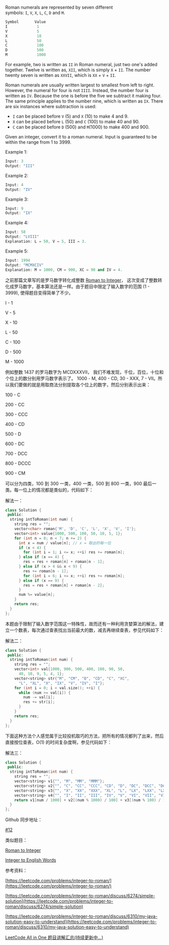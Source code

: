 Roman numerals are represented by seven different symbols: `I`, `V`, `X`, `L`, `C`, `D` and `M`.

```cpp
Symbol       Value
I             1
V             5
X             10
L             50
C             100
D             500
M             1000
```

For example, two is written as `II` in Roman numeral, just two one's added together. Twelve is written as, `XII`, which is simply `X` + `II`. The number twenty seven is written as `XXVII`, which is `XX` + `V` + `II`.

Roman numerals are usually written largest to smallest from left to right. However, the numeral for four is not `IIII`. Instead, the number four is written as `IV`. Because the one is before the five we subtract it making four. The same principle applies to the number nine, which is written as `IX`. There are six instances where subtraction is used:

- `I` can be placed before `V` (5) and `X` (10) to make 4 and 9.
- `X` can be placed before `L` (50) and `C` (100) to make 40 and 90.
- `C` can be placed before `D` (500) and `M`(1000) to make 400 and 900.

Given an integer, convert it to a roman numeral. Input is guaranteed to be within the range from 1 to 3999.

Example 1:

```cpp
Input: 3
Output: "III"
```

Example 2:

```cpp
Input: 4
Output: "IV"
```

Example 3:

```cpp
Input: 9
Output: "IX"
```

Example 4:

```cpp
Input: 58
Output: "LVIII"
Explanation: L = 50, V = 5, III = 3.
```

Example 5:

```cpp
Input: 1994
Output: "MCMXCIV"
Explanation: M = 1000, CM = 900, XC = 90 and IV = 4.
```

之前那篇文章写的是罗马数字转化成整数 [Roman to Integer](http://www.cnblogs.com/grandyang/p/4120857.html)， 这次变成了整数转化成罗马数字，基本算法还是一样。由于题目中限定了输入数字的范围 (1 - 3999), 使得题目变得简单了不少。

I - 1

V - 5

X - 10

L - 50

C - 100

D - 500

M - 1000

例如整数 1437 的罗马数字为 MCDXXXVII， 我们不难发现，千位，百位，十位和个位上的数分别用罗马数字表示了。 1000 - M, 400 - CD, 30 - XXX, 7 - VII。所以我们要做的就是用取商法分别提取各个位上的数字，然后分别表示出来：

100 - C

200 - CC

300 - CCC

400 - CD

500 - D

600 - DC

700 - DCC

800 - DCCC

900 - CM

可以分为四类，100 到 300 一类，400 一类，500 到 800 一类，900 最后一类。每一位上的情况都是类似的，代码如下：

解法一：

```cpp
class Solution {
 public:
  string intToRoman(int num) {
    string res = "";
    vector<char> roman{'M', 'D', 'C', 'L', 'X', 'V', 'I'};
    vector<int> value{1000, 500, 100, 50, 10, 5, 1};
    for (int n = 0; n < 7; n += 2) {
      int x = num / value[n]; // x = 取出的每一位
      if (x < 4) {
        for (int i = 1; i <= x; ++i) res += roman[n];
      } else if (x == 4) {
        res = res + roman[n] + roman[n - 1]; 
      } else if (x > 4 && x < 9) {
        res += roman[n - 1];
        for (int i = 6; i <= x; ++i) res += roman[n];
      } else if (x == 9) {
        res = res + roman[n] + roman[n - 2];
      }
      num %= value[n];            
    }
    return res;
  }
};
```

本题由于限制了输入数字范围这一特殊性，故而还有一种利用贪婪算法的解法，建立一个数表，每次通过查表找出当前最大的数，减去再继续查表，参见代码如下：

解法二：

```cpp
class Solution {
 public:
  string intToRoman(int num) {
    string res = "";
    vector<int> val{1000, 900, 500, 400, 100, 90, 50,
      40, 10, 9, 5, 4, 1};
    vector<string> str{"M", "CM", "D", "CD", "C", "XC",
      "L", "XL", "X", "IX", "V", "IV", "I"};
    for (int i = 0; i < val.size(); ++i) {
      while (num >= val[i]) {
        num -= val[i];
        res += str[i];
      }
    }
    return res;
  }
};
```

下面这种方法个人感觉属于比较投机取巧的方法，把所有的情况都列了出来，然后直接按位查表，O(1) 的时间复杂度啊，参见代码如下：

解法三：

```cpp
class Solution {
 public:
  string intToRoman(int num) {
    string res = "";
    vector<string> v1{"", "M", "MM", "MMM"};
    vector<string> v2{"", "C", "CC", "CCC", "CD", "D", "DC", "DCC", "DCCC", "CM"};
    vector<string> v3{"", "X", "XX", "XXX", "XL", "L", "LX", "LXX", "LXXX", "XC"};
    vector<string> v4{"", "I", "II", "III", "IV", "V", "VI", "VII", "VIII", "IX"};
    return v1[num / 1000] + v2[(num % 1000) / 100] + v3[(num % 100) / 10] + v4[num % 10];
  }
};
```

Github 同步地址：

[#12](https://github.com/grandyang/leetcode/issues/12)

类似题目：

[Roman to Integer](http://www.cnblogs.com/grandyang/p/4120857.html)

[Integer to English Words](http://www.cnblogs.com/grandyang/p/4772780.html)

参考资料：

[https://leetcode.com/problems/integer-to-roman/](https://leetcode.com/problems/integer-to-roman/)

[https://leetcode.com/problems/integer-to-roman/discuss/6274/simple-solution](https://leetcode.com/problems/integer-to-roman/discuss/6274/simple-solution)

[https://leetcode.com/problems/integer-to-roman/discuss/6310/my-java-solution-easy-to-understand](https://leetcode.com/problems/integer-to-roman/discuss/6310/my-java-solution-easy-to-understand)

[LeetCode All in One 题目讲解汇总(持续更新中...)](http://www.cnblogs.com/grandyang/p/4606334.html)
